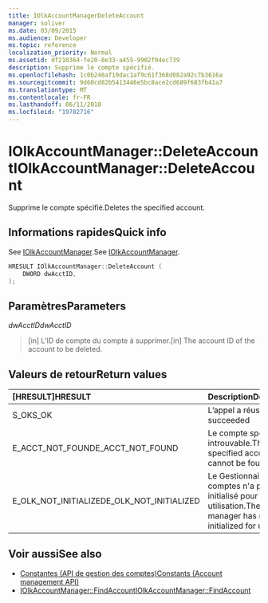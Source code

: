 ```yaml
---
title: IOlkAccountManagerDeleteAccount
manager: soliver
ms.date: 03/09/2015
ms.audience: Developer
ms.topic: reference
localization_priority: Normal
ms.assetid: df210364-fe20-8e33-a455-9902f04ec739
description: Supprime le compte spécifié.
ms.openlocfilehash: 1c0b246af10dac1af9c61f368d082a92c7b3616a
ms.sourcegitcommit: 9d60cd82b5413446e5bc8ace2cd689f683fb41a7
ms.translationtype: MT
ms.contentlocale: fr-FR
ms.lasthandoff: 06/11/2018
ms.locfileid: "19782716"
---
```

# <a name="iolkaccountmanagerdeleteaccount"></a><span data-ttu-id="c2d3f-103">IOlkAccountManager::DeleteAccount</span><span class="sxs-lookup"><span data-stu-id="c2d3f-103">IOlkAccountManager::DeleteAccount</span></span>

<span data-ttu-id="c2d3f-104">Supprime le compte spécifié.</span><span class="sxs-lookup"><span data-stu-id="c2d3f-104">Deletes the specified account.</span></span>
  
## <a name="quick-info"></a><span data-ttu-id="c2d3f-105">Informations rapides</span><span class="sxs-lookup"><span data-stu-id="c2d3f-105">Quick info</span></span>

<span data-ttu-id="c2d3f-106">See [IOlkAccountManager](iolkaccountmanager.md).</span><span class="sxs-lookup"><span data-stu-id="c2d3f-106">See [IOlkAccountManager](iolkaccountmanager.md).</span></span>
  
```cpp
HRESULT IOlkAccountManager::DeleteAccount (  
    DWORD dwAcctID, 
);
```

## <a name="parameters"></a><span data-ttu-id="c2d3f-107">Paramètres</span><span class="sxs-lookup"><span data-stu-id="c2d3f-107">Parameters</span></span>

<span data-ttu-id="c2d3f-108">_dwAcctID_</span><span class="sxs-lookup"><span data-stu-id="c2d3f-108">_dwAcctID_</span></span>
  
> <span data-ttu-id="c2d3f-109">[in] L’ID de compte du compte à supprimer.</span><span class="sxs-lookup"><span data-stu-id="c2d3f-109">[in] The account ID of the account to be deleted.</span></span>
    
## <a name="return-values"></a><span data-ttu-id="c2d3f-110">Valeurs de retour</span><span class="sxs-lookup"><span data-stu-id="c2d3f-110">Return values</span></span>

|<span data-ttu-id="c2d3f-111">**[HRESULT]**</span><span class="sxs-lookup"><span data-stu-id="c2d3f-111">**HRESULT**</span></span>|<span data-ttu-id="c2d3f-112">**Description**</span><span class="sxs-lookup"><span data-stu-id="c2d3f-112">**Description**</span></span>|
|:-----|:-----|
|<span data-ttu-id="c2d3f-113">S_OK</span><span class="sxs-lookup"><span data-stu-id="c2d3f-113">S_OK</span></span>  <br/> |<span data-ttu-id="c2d3f-114">L’appel a réussi</span><span class="sxs-lookup"><span data-stu-id="c2d3f-114">The call succeeded</span></span>  <br/> |
|<span data-ttu-id="c2d3f-115">E_ACCT_NOT_FOUND</span><span class="sxs-lookup"><span data-stu-id="c2d3f-115">E_ACCT_NOT_FOUND</span></span>  <br/> |<span data-ttu-id="c2d3f-116">Le compte spécifié est introuvable.</span><span class="sxs-lookup"><span data-stu-id="c2d3f-116">The specified account cannot be found.</span></span>  <br/> |
|<span data-ttu-id="c2d3f-117">E_OLK_NOT_INITIALIZED</span><span class="sxs-lookup"><span data-stu-id="c2d3f-117">E_OLK_NOT_INITIALIZED</span></span>  <br/> |<span data-ttu-id="c2d3f-118">Le Gestionnaire de comptes n'a pas été initialisé pour une utilisation.</span><span class="sxs-lookup"><span data-stu-id="c2d3f-118">The account manager has not been initialized for use.</span></span>  <br/> |
   
## <a name="see-also"></a><span data-ttu-id="c2d3f-119">Voir aussi</span><span class="sxs-lookup"><span data-stu-id="c2d3f-119">See also</span></span>

- [<span data-ttu-id="c2d3f-120">Constantes (API de gestion des comptes)</span><span class="sxs-lookup"><span data-stu-id="c2d3f-120">Constants (Account management API)</span></span>](constants-account-management-api.md)  
- [<span data-ttu-id="c2d3f-121">IOlkAccountManager::FindAccount</span><span class="sxs-lookup"><span data-stu-id="c2d3f-121">IOlkAccountManager::FindAccount</span></span>](iolkaccountmanager-findaccount.md)

